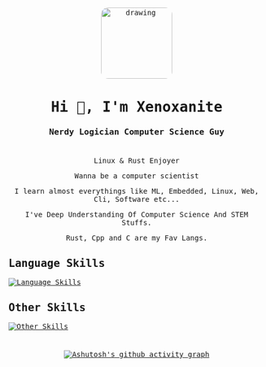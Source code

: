 <div align="center" style="font-family:monospace;">
  
<img src="https://avatars.githubusercontent.com/u/137907119?v=4" alt="drawing" style="border-radius:10%;width:140px"/>
  
<h1 align="center">Hi 👋, I'm Xenoxanite</h1>


<h3 align="center">Nerdy Logician Computer Science Guy</h3>

#

Linux & Rust Enjoyer

Wanna be a computer scientist

I learn almost everythings like ML, Embedded, Linux, Web, Cli, Software etc...

I've Deep Understanding Of Computer Science And STEM Stuffs.

Rust, Cpp and C are my Fav Langs.

<div align="left">

## Language Skills

[![Language Skills](https://skillicons.dev/icons?i=rust,c,cpp,nix,py,lua,bash,js,ts,md,html,css&theme=dark)](https://skillicons.dev)

## Other Skills

[![Other Skills](https://skillicons.dev/icons?i=actix,linux,git,github,vim,neovim,react,next,nodejs,express,mongodb,tauri&theme=dark)](https://skillicons.dev)


</div>

#

[![Ashutosh's github activity graph](https://github-readme-activity-graph.vercel.app/graph?username=xenoxanite&theme=react-dark)](https://github.com/ashutosh00710/github-readme-activity-graph)
